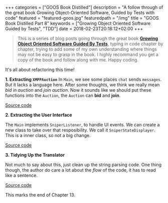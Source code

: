 +++
categories = ["GOOS Book Distilled"]
description = "A follow through of the great book Growing Object-Oriented Software, Guided by Tests with code"
featured = "featured-goos.jpg"
featuredpath = "/img"
title = "GOOS Book Distilled Part 8"
keywords = ["Growing Object Oriented Software Guided by Tests", "TDD"]
date = 2018-02-23T20:18:12+02:00
+++

>This is a series of blog posts going through the great book [**Growing Object Oriented Software Guided By Tests**](https://www.amazon.com/Growing-Object-Oriented-Software-Guided-Tests/dp/0321503627), typing in code chapter by chapter, trying to add some of my own understanding where things may not be easy to grasp in the book. I highly recommand you get a copy of the book and follow along with me. Happy coding.

It's all about refactoring this time!

**1. Extracting `XMPPAuction`**
In `Main`, we see some places `chat` sends `messages`. But it lacks a language here. After some thoughts, we think we really mean *bid in auction* and *join auction*. Now it sounds like we should put these functions into the `Auction`, the `Auction` can **bid** and **join**.

[Source code](https://github.com/lvguowei/GOOS/commit/2ad3cdbf7a34da05e89858e46b984d6ff314d853)

**2. Extracting the User Interface**

The `Main` implements `SniperListener`, to handle UI events. We can create a new class to take over that resposibility. We call it `SniperStateDisplayer`. This is a inner class, so not a big change.

[Source code](https://github.com/lvguowei/GOOS/commit/34ac37a17f25dcf47e3aebce6df13ce4d0f5685d)

**3. Tidying Up the Translator**

Not much to say about this, just clean up the string parsing code. One thing though, the author do care a lot about the *flow* of the code, it has to read like a sentence.

[Source code](https://github.com/lvguowei/GOOS/commit/cc3a99994ade05e888d89fdc788733931a494b32)

This marks the end of Chapter 13.
